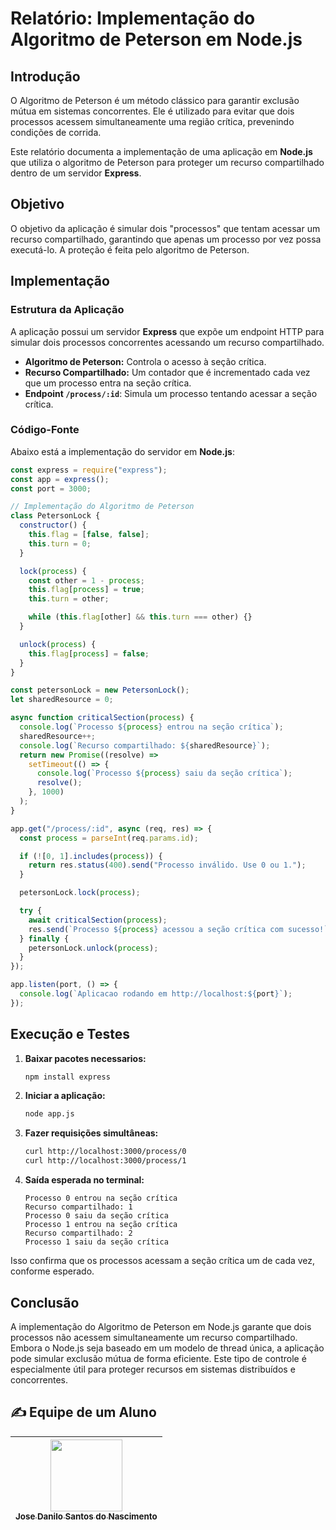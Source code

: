 # Relatório: Implementação do Algoritmo de Peterson em Node.js

## Introdução

O Algoritmo de Peterson é um método clássico para garantir exclusão mútua em sistemas concorrentes. Ele é utilizado para evitar que dois processos acessem simultaneamente uma região crítica, prevenindo condições de corrida.

Este relatório documenta a implementação de uma aplicação em **Node.js** que utiliza o algoritmo de Peterson para proteger um recurso compartilhado dentro de um servidor **Express**.

## Objetivo

O objetivo da aplicação é simular dois "processos" que tentam acessar um recurso compartilhado, garantindo que apenas um processo por vez possa executá-lo. A proteção é feita pelo algoritmo de Peterson.

## Implementação

### Estrutura da Aplicação

A aplicação possui um servidor **Express** que expõe um endpoint HTTP para simular dois processos concorrentes acessando um recurso compartilhado.

- **Algoritmo de Peterson:** Controla o acesso à seção crítica.
- **Recurso Compartilhado:** Um contador que é incrementado cada vez que um processo entra na seção crítica.
- **Endpoint `/process/:id`**: Simula um processo tentando acessar a seção crítica.

### Código-Fonte

Abaixo está a implementação do servidor em **Node.js**:

```javascript
const express = require("express");
const app = express();
const port = 3000;

// Implementação do Algoritmo de Peterson
class PetersonLock {
  constructor() {
    this.flag = [false, false];
    this.turn = 0;
  }

  lock(process) {
    const other = 1 - process;
    this.flag[process] = true;
    this.turn = other;

    while (this.flag[other] && this.turn === other) {}
  }

  unlock(process) {
    this.flag[process] = false;
  }
}

const petersonLock = new PetersonLock();
let sharedResource = 0;

async function criticalSection(process) {
  console.log(`Processo ${process} entrou na seção crítica`);
  sharedResource++;
  console.log(`Recurso compartilhado: ${sharedResource}`);
  return new Promise((resolve) =>
    setTimeout(() => {
      console.log(`Processo ${process} saiu da seção crítica`);
      resolve();
    }, 1000)
  );
}

app.get("/process/:id", async (req, res) => {
  const process = parseInt(req.params.id);

  if (![0, 1].includes(process)) {
    return res.status(400).send("Processo inválido. Use 0 ou 1.");
  }

  petersonLock.lock(process);

  try {
    await criticalSection(process);
    res.send(`Processo ${process} acessou a seção crítica com sucesso!`);
  } finally {
    petersonLock.unlock(process);
  }
});

app.listen(port, () => {
  console.log(`Aplicacao rodando em http://localhost:${port}`);
});
```

## Execução e Testes

1. **Baixar pacotes necessarios:**

    ```bash
    npm install express
    ```

2. **Iniciar a aplicação:**

   ```bash
   node app.js
   ```

3. **Fazer requisições simultâneas:**

   ```bash
   curl http://localhost:3000/process/0
   curl http://localhost:3000/process/1
   ```

4. **Saída esperada no terminal:**
   ```plaintext
   Processo 0 entrou na seção crítica
   Recurso compartilhado: 1
   Processo 0 saiu da seção crítica
   Processo 1 entrou na seção crítica
   Recurso compartilhado: 2
   Processo 1 saiu da seção crítica
   ```

Isso confirma que os processos acessam a seção crítica um de cada vez, conforme esperado.

## Conclusão

A implementação do Algoritmo de Peterson em Node.js garante que dois processos não acessem simultaneamente um recurso compartilhado. Embora o Node.js seja baseado em um modelo de thread única, a aplicação pode simular exclusão mútua de forma eficiente. Este tipo de controle é especialmente útil para proteger recursos em sistemas distribuídos e concorrentes.


## ✍️ Equipe de um Aluno

| [<img loading="lazy" src="https://avatars.githubusercontent.com/u/154340363?v=4" width=115><br><sub>Jose Danilo Santos do Nascimento</sub>](https://github.com/JoseDaniloS) |
| :-------------------------------------------------------------------------------------------------------------------------------------------------------------------------: |
